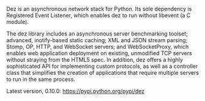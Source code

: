 Dez is an asynchronous network stack for Python. Its sole dependency is Registered Event Listener, which enables dez to run without libevent (a C module).

The dez library includes an asynchronous server benchmarking toolset; advanced, inotify-based static caching; XML and JSON stream parsing; Stomp, OP, HTTP, and WebSocket servers; and WebSocketProxy, which enables web application deployment on existing, unmodified TCP servers without straying from the HTML5 spec. In addition, dez offers a highly sophisticated API for implementing custom protocols, as well as a controller class that simplifies the creation of applications that require multiple servers to run in the same process.

Latest version, 0.10.0: https://pypi.python.org/pypi/dez

